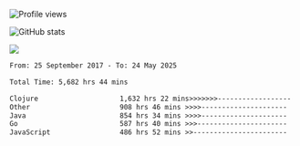 ![Profile views](https://komarev.com/ghpvc/?username=liuchong)

![GitHub stats](https://github-readme-stats.vercel.app/api?username=liuchong&show_icons=true)

<img src="https://cr-skills-chart-widget.azurewebsites.net/api/api?username=liuchong&skills=Java,JavaScript,Python,Go,Rust,Zig&show-other-skills=true"/>

<!--START_SECTION:waka-->

```txt
From: 25 September 2017 - To: 24 May 2025

Total Time: 5,682 hrs 44 mins

Clojure                    1,632 hrs 22 mins>>>>>>>------------------   28.73 %
Other                      908 hrs 46 mins >>>>---------------------   15.99 %
Java                       854 hrs 34 mins >>>>---------------------   15.04 %
Go                         587 hrs 40 mins >>>----------------------   10.34 %
JavaScript                 486 hrs 52 mins >>-----------------------   08.57 %
```

<!--END_SECTION:waka-->
